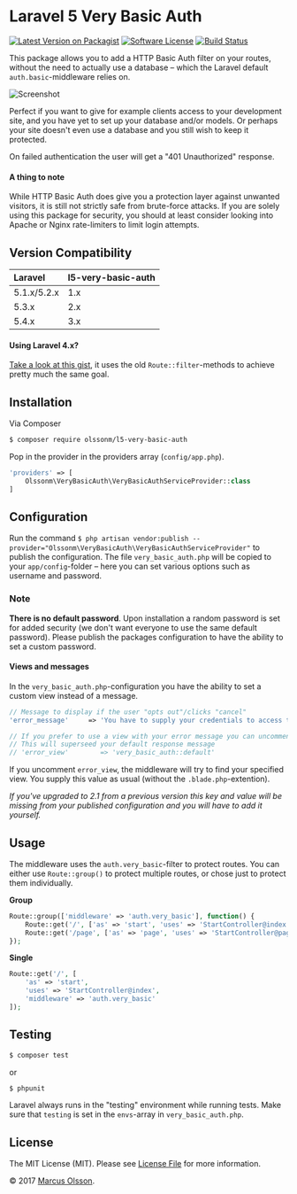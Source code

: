 # Laravel 5 Very Basic Auth

[![Latest Version on Packagist][ico-version]][link-packagist]
[![Software License][ico-license]](LICENSE.md)
[![Build Status][ico-travis]][link-travis]

This package allows you to add a HTTP Basic Auth filter on your routes, without the need to actually use a database – which the Laravel default `auth.basic`-middleware relies on.

![Screenshot](https://cloud.githubusercontent.com/assets/907114/9154094/a34c231a-3e80-11e5-81cc-993b844d6e2f.png)

Perfect if you want to give for example clients access to your development site, and you have yet to set up your database and/or models. Or perhaps your site doesn't even use a database and you still wish to keep it protected.

On failed authentication the user will get a "401 Unauthorized" response.

#### A thing to note

While HTTP Basic Auth does give you a protection layer against unwanted visitors, it is still not strictly safe from brute-force attacks. If you are solely using this package for security, you should at least consider looking into Apache or Nginx rate-limiters to limit login attempts.

## Version Compatibility

 Laravel        | l5-very-basic-auth
:---------------|:----------
 5.1.x/5.2.x    | 1.x
 5.3.x          | 2.x
 5.4.x          | 3.x

#### Using Laravel 4.x?

[Take a look at this gist](https://gist.github.com/olssonm/ea5561d7ab20fb5c8ddbdac9b556b32b), it uses the old `Route::filter`-methods to achieve pretty much the same goal.

## Installation

Via Composer

``` bash
$ composer require olssonm/l5-very-basic-auth
```

Pop in the provider in the providers array (`config/app.php`).

``` php
'providers' => [
    Olssonm\VeryBasicAuth\VeryBasicAuthServiceProvider::class
]
```

## Configuration

Run the command `$ php artisan vendor:publish --provider="Olssonm\VeryBasicAuth\VeryBasicAuthServiceProvider"` to publish the configuration. The file `very_basic_auth.php` will be copied to your `app/config`-folder – here you can set various options such as username and password.

### Note

**There is no default password**. Upon installation a random password is set for added security (we don't want everyone to use the same default password). Please publish the packages configuration to have the ability to set a custom password.

#### Views and messages

In the `very_basic_auth.php`-configuration you have the ability to set a custom view instead of a message.

``` php
// Message to display if the user "opts out"/clicks "cancel"
'error_message'     => 'You have to supply your credentials to access this resource.',

// If you prefer to use a view with your error message you can uncomment "error_view".
// This will superseed your default response message
// 'error_view'        => 'very_basic_auth::default'
```

If you uncomment `error_view`, the middleware will try to find your specified view. You supply this value as usual (without the `.blade.php`-extention).

*If you've upgraded to 2.1 from a previous version this key and value will be missing from your published configuration and you will have to add it yourself.*

## Usage

The middleware uses the `auth.very_basic`-filter to protect routes. You can either use `Route::group()` to protect multiple routes, or chose just to protect them individually.

**Group**
``` php
Route::group(['middleware' => 'auth.very_basic'], function() {
    Route::get('/', ['as' => 'start', 'uses' => 'StartController@index']);
    Route::get('/page', ['as' => 'page', 'uses' => 'StartController@page']);
});
```

**Single**
``` php
Route::get('/', [
    'as' => 'start',
    'uses' => 'StartController@index',
    'middleware' => 'auth.very_basic'
]);
```

## Testing

``` bash
$ composer test
```

or

``` bash
$ phpunit
```

Laravel always runs in the "testing" environment while running tests. Make sure that `testing` is set in the `envs`-array in `very_basic_auth.php`.

## License

The MIT License (MIT). Please see [License File](LICENSE.md) for more information.

© 2017 [Marcus Olsson](https://marcusolsson.me).

[ico-version]: https://img.shields.io/packagist/v/olssonm/l5-very-basic-auth.svg?style=flat-square
[ico-license]: https://img.shields.io/badge/license-MIT-brightgreen.svg?style=flat-square
[ico-travis]: https://img.shields.io/travis/olssonm/l5-very-basic-auth/master.svg?style=flat-square
[link-packagist]: https://packagist.org/packages/olssonm/l5-very-basic-auth
[link-travis]: https://travis-ci.org/olssonm/l5-very-basic-auth
